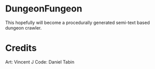 # DungeonFungeon
This hopefully will become a procedurally generated semi-text based dungeon crawler.

# Credits
Art: Vincent J
Code: Daniel Tabin